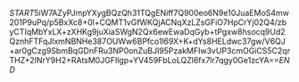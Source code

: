 $START$5iW7AZyPJmpYXygBQzQh31TQgENiff7Q900eo6N9e10JuaEMoS4mw201P9uPq/p5BxXc8+0l+CQMT1vGfWKQjACNqXzLZsGFiO7HpCrYj02Q4/zbyCTIqMbYxLX+zXHKg9juXiaSWgN2Qx6ewEwaDqGyb+tPgxw8hsocq9Ud2QznhFTFqJlxmNBNHe387OUWw6BPfco1l69X+K+dYs8HELdwc37gw/V6QJ+ar0gCzg9SbmBqGDnFRu3NP0onZuBJI95PzakMFIw3vUP3cmOGiCS5C2qrTHZ+2INrY9H2+RAtsM0JGFIlgp+YV459FbLoLQZl6fx7lr7qgy0Ge1zcYA==$END$